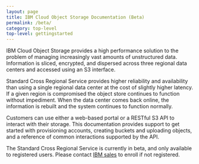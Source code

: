 ```yaml
---
layout: page
title: IBM Cloud Object Storage Documentation (Beta)
permalink: /beta/
category: top-level
top-level: gettingstarted
---
```


IBM Cloud Object Storage provides a high performance solution to the problem of managing increasingly vast amounts of unstructured data. Information is sliced, encrypted, and dispersed across three regional data centers and accessed using an S3 interface.

Standard Cross Regional Service provides higher reliability and availability than using a single regional data center at the cost of slightly higher latency.  If a given region is compromised the object store continues to function without impediment.  When the data center comes back online, the information is rebuilt and the system continues to function normally.

Customers can use either a web-based portal or a RESTful S3 API to interact with their storage. This documentation provides support to get started with provisioning accounts, creating buckets and uploading objects, and a reference of common interactions supported by the API.

The Standard Cross Regional Service is currently in beta, and only available to registered users.  Please contact [IBM sales](https://www.ibm.com/cloud-computing/infrastructure/object-storage/) to enroll if not registered.

